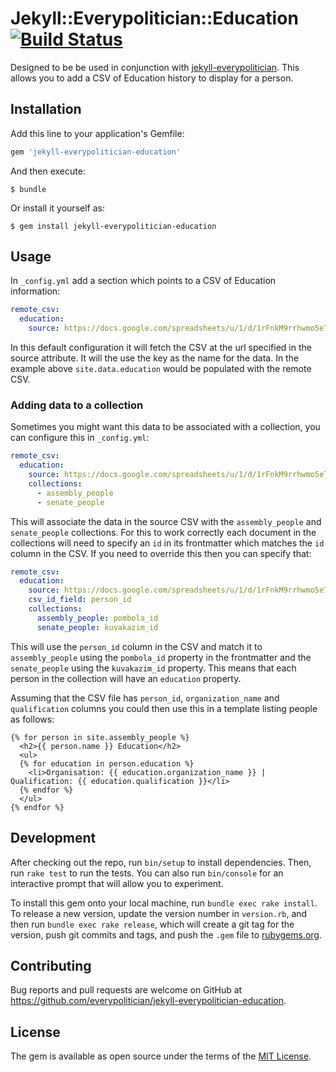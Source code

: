 # Jekyll::Everypolitician::Education [![Build Status](https://travis-ci.org/everypolitician/jekyll-everypolitician-education.svg?branch=master)](https://travis-ci.org/everypolitician/jekyll-everypolitician-education)

Designed to be be used in conjunction with [jekyll-everypolitician](https://github.com/everypolitician/jekyll-everypolitician). This allows you to add a CSV of Education history to display for a person.

## Installation

Add this line to your application's Gemfile:

```ruby
gem 'jekyll-everypolitician-education'
```

And then execute:

    $ bundle

Or install it yourself as:

    $ gem install jekyll-everypolitician-education

## Usage

In `_config.yml` add a section which points to a CSV of Education information:

```yaml
remote_csv:
  education:
    source: https://docs.google.com/spreadsheets/u/1/d/1rFnkM9rrhwmo5eTwhEPordgucf-iNACnzc6E78elkaM/export?format=csv
```

In this default configuration it will fetch the CSV at the url specified in the source attribute. It will the use the key as the name for the data. In the example above `site.data.education` would be populated with the remote CSV.

### Adding data to a collection

Sometimes you might want this data to be associated with a collection, you can configure this in `_config.yml`:

```yaml
remote_csv:
  education:
    source: https://docs.google.com/spreadsheets/u/1/d/1rFnkM9rrhwmo5eTwhEPordgucf-iNACnzc6E78elkaM/export?format=csv
    collections:
      - assembly_people
      - senate_people
```

This will associate the data in the source CSV with the `assembly_people` and `senate_people` collections. For this to work correctly each document in the collections will need to specify an `id` in its frontmatter which matches the `id` column in the CSV. If you need to override this then you can specify that:

```yaml
remote_csv:
  education:
    source: https://docs.google.com/spreadsheets/u/1/d/1rFnkM9rrhwmo5eTwhEPordgucf-iNACnzc6E78elkaM/export?format=csv
    csv_id_field: person_id
    collections:
      assembly_people: pombola_id
      senate_people: kuvakazim_id
```

This will use the `person_id` column in the CSV and match it to `assembly_people` using the `pombola_id` property in the frontmatter and the `senate_people` using the `kuvakazim_id` property. This means that each person in the collection will have an `education` property.

Assuming that the CSV file has `person_id`, `organization_name` and `qualification` columns you could then use this in a template listing people as follows:

```liquid
{% for person in site.assembly_people %}
  <h2>{{ person.name }} Education</h2>
  <ul>
  {% for education in person.education %}
    <li>Organisation: {{ education.organization_name }} | Qualification: {{ education.qualification }}</li>
  {% endfor %}
  </ul>
{% endfor %}
```

## Development

After checking out the repo, run `bin/setup` to install dependencies. Then, run `rake test` to run the tests. You can also run `bin/console` for an interactive prompt that will allow you to experiment.

To install this gem onto your local machine, run `bundle exec rake install`. To release a new version, update the version number in `version.rb`, and then run `bundle exec rake release`, which will create a git tag for the version, push git commits and tags, and push the `.gem` file to [rubygems.org](https://rubygems.org).

## Contributing

Bug reports and pull requests are welcome on GitHub at https://github.com/everypolitician/jekyll-everypolitician-education.


## License

The gem is available as open source under the terms of the [MIT License](http://opensource.org/licenses/MIT).
